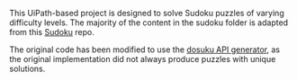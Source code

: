 This UiPath-based project is designed to solve Sudoku puzzles of varying difficulty levels. The majority of the content in the sudoku folder is adapted from this [Sudoku](https://github.com/kunal1/sudoku) repo.

The original code has been modified to use the [dosuku API generator](https://sudoku-api.vercel.app), as the original implementation did not always produce puzzles with unique solutions.
